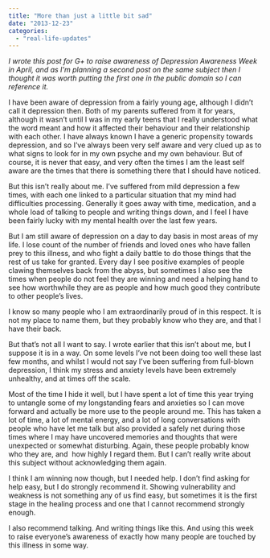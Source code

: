```yaml
---
title: "More than just a little bit sad"
date: "2013-12-23"
categories: 
  - "real-life-updates"
---
```


_I wrote this post for G+ to raise awareness of Depression Awareness Week in April, and as I'm planning a second post on the same subject then I thought it was worth putting the first one in the public domain so I can reference it._ 

I have been aware of depression from a fairly young age, although I didn’t call it depression then. Both of my parents suffered from it for years, although it wasn’t until I was in my early teens that I really understood what the word meant and how it affected their behaviour and their relationship with each other. I have always known I have a generic propensity towards depression, and so I’ve always been very self aware and very clued up as to what signs to look for in my own psyche and my own behaviour. But of course, it is never that easy, and very often the times I am the least self aware are the times that there is something there that I should have noticed.

But this isn’t really about me. I’ve suffered from mild depression a few times, with each one linked to a particular situation that my mind had difficulties processing. Generally it goes away with time, medication, and a whole load of talking to people and writing things down, and I feel I have been fairly lucky with my mental health over the last few years.

But I am still aware of depression on a day to day basis in most areas of my life. I lose count of the number of friends and loved ones who have fallen prey to this illness, and who fight a daily battle to do those things that the rest of us take for granted. Every day I see positive examples of people clawing themselves back from the abyss, but sometimes I also see the times when people do not feel they are winning and need a helping hand to see how worthwhile they are as people and how much good they contribute to other people’s lives.

I know so many people who I am extraordinarily proud of in this respect. It is not my place to name them, but they probably know who they are, and that I have their back.

But that’s not all I want to say. I wrote earlier that this isn’t about me, but I suppose it is in a way. On some levels I’ve not been doing too well these last few months, and whilst I would not say I’ve been suffering from full-blown depression, I think my stress and anxiety levels have been extremely unhealthy, and at times off the scale.

Most of the time I hide it well, but I have spent a lot of time this year trying to untangle some of my longstanding fears and anxieties so I can move forward and actually be more use to the people around me. This has taken a lot of time, a lot of mental energy, and a lot of long conversations with people who have let me talk but also provided a safely net during those times where I may have uncovered memories and thoughts that were unexpected or somewhat disturbing. Again, these people probably know who they are, and  how highly I regard them. But I can’t really write about this subject without acknowledging them again.

I think I am winning now though, but I needed help. I don’t find asking for help easy, but I do strongly recommend it. Showing vulnerability and weakness is not something any of us find easy, but sometimes it is the first stage in the healing process and one that I cannot recommend strongly enough.

I also recommend talking. And writing things like this. And using this week to raise everyone’s awareness of exactly how many people are touched by this illness in some way.
